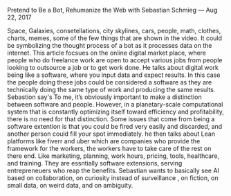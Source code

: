 

Pretend to Be a Bot, Rehumanize the Web
with Sebastian Schmieg — Aug 22, 2017

  Space, Galaxies, consetellations, city skylines, cars, people, math, clothes, charts, memes, some of the few things that are shown
in the video. It could be symbolizing the thought process of a bot as it processes data on the internet.
This article focsues on the online digital market place, where people who do freelance work are open to accept various jobs from people
looking to outsource a job or to get work done. He talks about digital work being like a software, where you input data and expect results.
In this case the people doing these jobs could be considered a software as they are technically doing the same type of work and producing
the same results. Sebastion say's To me, it’s obviously important to make a distinction between software and people. However, in a 
planetary-scale computational system that is constantly optimizing itself toward efficiency and profitability, there is no need for that 
distinction. Some issues that come from being a software extention is that you could be fired very easily and discarded, and another person 
could fill your spot immediately.
he then talks about Lean platforms like fiverr and uber which are companies who provide the framework for the workers, the workers have to
take care of the rest on there end. Like marketing, planning, work hours, pricing, tools, healthcare, and training. They are essntially 
software extensions, serving entrepreneuers who reap the benefits.
Sebastian wants to basically see AI based on collaboration, on curiosity instead of surveillance , on fiction, on small data, on weird data,
and on ambiguity. 

  
